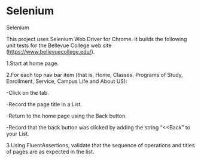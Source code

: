 # Selenium
Selenium

This project uses Selenium Web Driver for Chrome. It builds the following unit tests for the Bellevue College web site (https://www.bellevuecollege.edu/).

1.Start at home page.

2.For each top nav bar item (that is, Home, Classes, Programs of Study, Enrollment, Service, Campus Life and About US):

-Click on the tab.

-Record the page title in a List<string>.
  
-Return to the home page using the Back button.

-Record that the back button was clicked by adding the string “<<Back” to your List<string>.
  
3.Using FluentAssertions, validate that the sequence of operations and titles of pages are as expected in the list.

